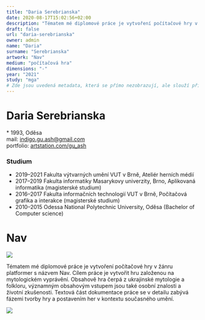 ```yaml
---
title: "Daria Serebrianska"
date: 2020-08-17T15:02:56+02:00
description: "Tématem mé diplomové práce je vytvoření počítačové hry v žánru platformer s názvem Nav."
draft: false
url: "daria-serebrianska"
owner: admin
name: "Daria"
surname: "Serebrianska"
artwork: "Nav"
medium: "počítačová hra"
dimensions: "-"
year: "2021"
study: "mga"
# Zde jsou uvedená metadata, která se přímo nezobrazují, ale slouží při generování webu - tagů pro Facebook a Twitter, atd.
---
```

# Daria Serebrianska
\* 1993, Oděsa  
mail: indigo.gu.ash@gmail.com  
portfolio: [artstation.com/gu_ash](https://www.artstation.com/gu_ash)

### Studium
* 2019–2021 Fakulta výtvarných umění VUT v Brně, Ateliér herních médií
* 2017–2019 Fakulta informatiky Masarykovy univerzity, Brno, Aplikovaná informatika (magisterské studium)
* 2016–2017 Fakulta informačních technologií VUT v Brně, Počítačová grafika a interakce (magisterské studium)
* 2010–2015 Odessa National Polytechnic University, Oděsa (Bachelor of Computer science)


<!-- SECTION BREAK -->
# Nav

![](/2021/serebrianska/1.jpg)

Tématem mé diplomové práce je vytvoření počítačové hry v žánru platformer s názvem Nav.
Cílem práce je vytvořit hru založenou na mytologickém vyprávění.
Obsahově hra čerpá z ukrajinské mytologie a folkloru, významným obsahovým vstupem jsou také osobní znalosti a životní zkušenosti.
Textová část dokumentace práce se v detailu zabývá fázemi tvorby hry a postavením her v kontextu současného umění. 

![](/2021/serebrianska/2.jpg)
